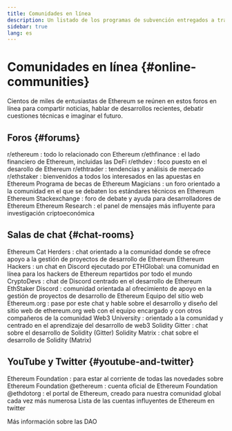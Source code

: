 ```yaml
---
title: Comunidades en línea
description: Un listado de los programas de subvención entregados a través del ecosistema de Ethereum.
sidebar: true
lang: es
---
```


# Comunidades en línea {#online-communities}

Cientos de miles de entusiastas de Ethereum se reúnen en estos foros en línea para compartir noticias, hablar de desarrollos recientes, debatir cuestiones técnicas e imaginar el futuro.

## Foros {#forums}

<SocialListItem socialIcon="reddit"><Link to="https://www.reddit.com/r/ethereum">r/ethereum</Link> : todo lo relacionado con Ethereum</SocialListItem>
<SocialListItem socialIcon="reddit"><Link to="https://www.reddit.com/r/ethfinance/">r/ethfinance</Link> : el lado financiero de Ethereum, incluidas las DeFi</SocialListItem>
<SocialListItem socialIcon="reddit"><Link to="https://www.reddit.com/r/ethdev/">r/ethdev</Link> : foco puesto en el desarollo de Ethereum</SocialListItem>
<SocialListItem socialIcon="reddit"><Link to="https://www.reddit.com/r/ethtrader/">r/ethtrader</Link> : tendencias y análisis de mercado</SocialListItem>
<SocialListItem socialIcon="reddit"><Link to="https://www.reddit.com/r/ethstaker/">r/ethstaker</Link> : bienvenidos a todos los interesados en las apuestas en Ethereum</SocialListItem>
<SocialListItem socialIcon="webpage"><Link to="https://ethereum-magicians.org">Programa de becas de Ethereum Magicians</Link> : un foro orientado a la comunidad en el que se debaten los estándares técnicos en Ethereum</SocialListItem>
<SocialListItem socialIcon="stackExchange"><Link to="https://ethereum.stackexchange.com">Ethereum Stackexchange</Link> : foro de debate y ayuda para desarrolladores de Ethereum</SocialListItem>
<SocialListItem socialIcon="webpage"><Link to="https://ethresear.ch">Ethereum Research</Link> : el panel de mensajes más influyente para investigación criptoeconómica</SocialListItem>

## Salas de chat {#chat-rooms}

<SocialListItem socialIcon="discord"><Link to="https://discord.com/invite/Nz6rtfJ8Cu">Ethereum Cat Herders</Link> : chat orientado a la comunidad donde se ofrece apoyo a la gestión de proyectos de desarrollo de Ethereum</SocialListItem>
<SocialListItem socialIcon="discord"><Link to="https://ethglobal.co/discord">Ethereum Hackers</Link> : un chat en Discord ejecutado por ETHGlobal: una comunidad en línea para los hackers de Ethereum repartidos por todo el mundo</SocialListItem>
<SocialListItem socialIcon="discord"><Link to="https://discord.gg/5W5tVb3">CryptoDevs</Link> : chat de Discord centrado en el desarrollo de Ethereum</SocialListItem>
<SocialListItem socialIcon="discord"><Link to="https://discord.io/ethstaker">EthStaker Discord</Link> : comunidad orientada al ofrecimiento de apoyo en la gestión de proyectos de desarrollo de Ethereum</SocialListItem>
<SocialListItem socialIcon="discord"><Link to="https://discord.gg/CetY6Y4">Equipo del sitio web Ethereum.org</Link> : pase por este chat y hable sobre el desarrollo y diseño del sitio web de ethereum.org web con el equipo encargado y con otros compañeros de la comunidad</SocialListItem>
<SocialListItem socialIcon="discord"><Link to="https://discord.gg/ZH5aXDgWEU">Web3 University</Link> : orientado a la comunidad y centrado en el aprendizaje del desarrollo de web3</SocialListItem>
<SocialListItem socialIcon="webpage"><Link to="https://gitter.im/ethereum/solidity/">Solidity Gitter</Link> : chat sobre el desarrollo de Solidity (Gitter)</SocialListItem>
<SocialListItem socialIcon="webpage"><Link to="https://matrix.to/#/#ethereumsolidity:gitter.im">Solidity Matrix</Link> : chat sobre el desarrollo de Solidity (Matrix)</SocialListItem>

## YouTube y Twitter {#youtube-and-twitter}

<SocialListItem socialIcon="youtube"><Link to="https://www.youtube.com/c/EthereumFoundation">Ethereum Foundation</Link> : para estar al corriente de todas las novedades sobre Ethereum Foundation</SocialListItem>
<SocialListItem socialIcon="twitter"><Link to="https://twitter.com/ethereum">@ethereum</Link> : cuenta oficial de Ethereum Foundation</SocialListItem>
<SocialListItem socialIcon="twitter"><Link to="https://twitter.com/ethdotorg">@ethdotorg</Link> : el portal de Ethereum, creado para nuestra comunidad global cada vez más numerosa</SocialListItem>
<SocialListItem socialIcon="webpage"><Link to="https://hive.one/c/Ethereum?page=1">Lista de las cuentas influyentes de Ethereum en twitter</Link></SocialListItem>

<Divider />

<Callout emoji=":classicalbuilding:" titleKey="page-community-daos-callout-title" descriptionKey="page-community-daos-callout-description">
  <div>
    <ButtonLink to="/community/get-involved/#decentralized-autonomous-organizations-daos">
      Más información sobre las DAO
    </ButtonLink>
  </div>
</Callout>
